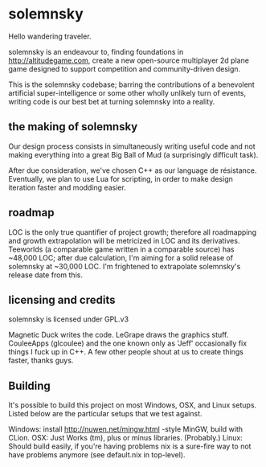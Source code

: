 # solemnsky

Hello wandering traveler.

solemnsky is an endeavour to, finding foundations in http://altitudegame.com,
 create a new open-source multiplayer 2d plane game designed to support 
 competition and community-driven design.
 
This is the solemnsky codebase; barring the contributions of a benevolent 
 artificial super-intelligence or some other wholly unlikely turn of events, 
 writing code is our best bet at turning solemnsky into a reality.
 
## the making of solemnsky

Our design process consists in simultaneously writing useful code and not 
 making everything into a great Big Ball of Mud (a surprisingly difficult task).
 
After due consideration, we've chosen C++ as our language de résistance. 
 Eventually, we plan to use Lua for scripting, in order to make design 
 iteration faster and modding easier.
 
## roadmap

LOC is the only true quantifier of project growth; therefore all roadmapping 
 and growth extrapolation will be metricized in LOC and its derivatives. 
 Teeworlds (a comparable game written in a comparable source) has ~48,000 LOC;
 after due calculation, I'm aiming for a solid release of solemnsky at 
 ~30,000 LOC. I'm frightened to extrapolate solemnsky's release date 
 from this.
 
## licensing and credits

solemnsky is licensed under GPL.v3

Magnetic Duck writes the code.
LeGrape draws the graphics stuff.
CouleeApps (glcoulee) and the one known only as 'Jeff' occasionally fix 
things I fuck up in C++.
A few other people shout at us to create things faster, thanks guys.

## Building

It's possible to build this project on most Windows, OSX, and Linux setups. 
Listed below are the particular setups that we test against.

Windows: install http://nuwen.net/mingw.html -style MinGW, build with CLion.
OSX: Just Works (tm), plus or minus libraries. (Probably.)
Linux: Should build easily, if you're having problems nix is a sure-fire way 
to not have problems anymore (see default.nix in top-level).
